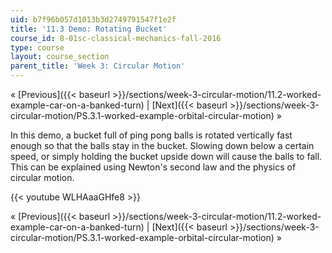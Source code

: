 ```yaml
---
uid: b7f96b057d1013b3d2749791547f1e2f
title: '11.3 Demo: Rotating Bucket'
course_id: 8-01sc-classical-mechanics-fall-2016
type: course
layout: course_section
parent_title: 'Week 3: Circular Motion'
---
```


« [Previous]({{< baseurl >}}/sections/week-3-circular-motion/11.2-worked-example-car-on-a-banked-turn) | [Next]({{< baseurl >}}/sections/week-3-circular-motion/PS.3.1-worked-example-orbital-circular-motion) »

In this demo, a bucket full of ping pong balls is rotated vertically fast enough so that the balls stay in the bucket. Slowing down below a certain speed, or simply holding the bucket upside down will cause the balls to fall. This can be explained using Newton's second law and the physics of circular motion.

{{< youtube WLHAaaGHfe8 >}}

« [Previous]({{< baseurl >}}/sections/week-3-circular-motion/11.2-worked-example-car-on-a-banked-turn) | [Next]({{< baseurl >}}/sections/week-3-circular-motion/PS.3.1-worked-example-orbital-circular-motion) »